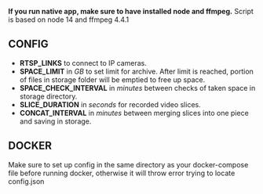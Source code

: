 **If you run native app, make sure to have installed node and ffmpeg.**
Script is based on node 14 and ffmpeg 4.4.1

## CONFIG

- **RTSP_LINKS** to connect to IP cameras.
- **SPACE_LIMIT** in *GB* to set limit for archive. After limit is reached, portion of files in storage folder will be emptied to free up space.
- **SPACE_CHECK_INTERVAL** in *minutes*  between checks of taken space in storage directory.
- **SLICE_DURATION** in *seconds* for recorded video slices.
- **CONCAT_INTERVAL** in *minutes* between merging slices into one piece and saving in storage.

## DOCKER

Make sure to set up config in the same directory as your docker-compose file before running docker, otherwise it will throw error trying to locate config.json
